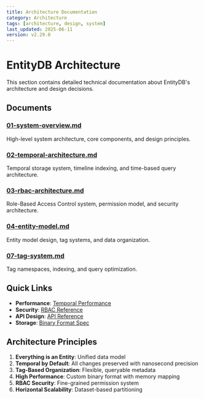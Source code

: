 ```yaml
---
title: Architecture Documentation
category: Architecture
tags: [architecture, design, system]
last_updated: 2025-06-11
version: v2.29.0
---
```


# EntityDB Architecture

This section contains detailed technical documentation about EntityDB's architecture and design decisions.

## Documents

### [01-system-overview.md](./01-system-overview.md)
High-level system architecture, core components, and design principles.

### [02-temporal-architecture.md](./02-temporal-architecture.md)
Temporal storage system, timeline indexing, and time-based query architecture.

### [03-rbac-architecture.md](./03-rbac-architecture.md)
Role-Based Access Control system, permission model, and security architecture.

### [04-entity-model.md](./04-entity-model.md)
Entity model design, tag systems, and data organization.

### [07-tag-system.md](./07-tag-system.md)
Tag namespaces, indexing, and query optimization.

## Quick Links

- **Performance**: [Temporal Performance](../performance/)
- **Security**: [RBAC Reference](../90-reference/04-rbac-reference.md)
- **API Design**: [API Reference](../30-api-reference/)
- **Storage**: [Binary Format Spec](../90-reference/03-binary-format-spec.md)

## Architecture Principles

1. **Everything is an Entity**: Unified data model
2. **Temporal by Default**: All changes preserved with nanosecond precision  
3. **Tag-Based Organization**: Flexible, queryable metadata
4. **High Performance**: Custom binary format with memory mapping
5. **RBAC Security**: Fine-grained permission system
6. **Horizontal Scalability**: Dataset-based partitioning
